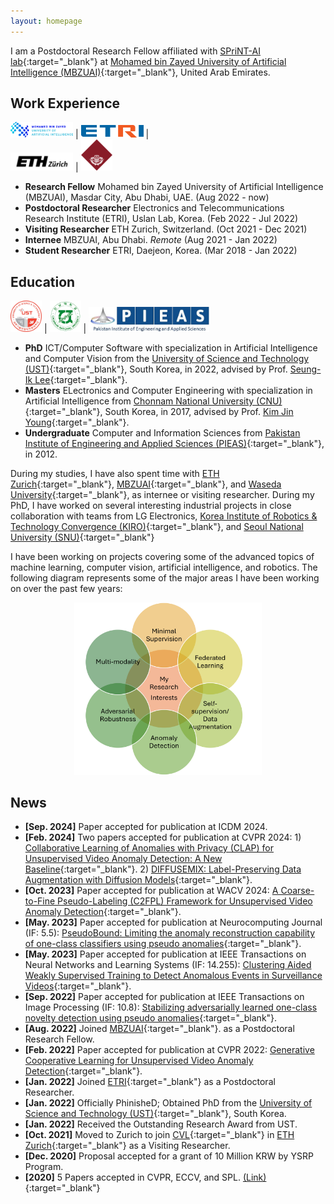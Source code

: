 ```yaml
---
layout: homepage
---
```






I am a Postdoctoral Research Fellow affiliated with [SPriNT-AI lab](https://www.sprintai.org/){:target="_blank"} at [Mohamed bin Zayed University of Artificial Intelligence (MBZUAI)](https://mbzuai.ac.ae/){:target="_blank"}, United Arab Emirates. 

## Work Experience
 <img src="/assets/img/logos/mbzuai_logo.png" width="100"> | 
<img src="/assets/img/logos/etri_logo.gif" width="100"> |  
<img src="/assets/img/logos/ethz_logo.jfif" width="100"> | 
<img src="/assets/img/logos/waseda_logo.png" width="50"> 
- **Research Fellow** Mohamed bin Zayed University of Artificial Intelligence (MBZUAI), Masdar City, Abu Dhabi, UAE. (Aug 2022 - now)
- **Postdoctoral Researcher** Electronics and Telecommunications Research Institute (ETRI), Uslan Lab, Korea. (Feb 2022 - Jul 2022)
- **Visiting Researcher** ETH Zurich, Switzerland. (Oct 2021 - Dec 2021)
- **Internee** MBZUAI, Abu Dhabi. *Remote*  (Aug 2021 - Jan 2022)
- **Student Researcher** ETRI, Daejeon, Korea. (Mar 2018 - Jan 2022)



## Education
<img src="/assets/img/logos/ust_logo.jpg" width="50"> | 
<img src="/assets/img/logos/Chonnam_uni_logo.gif" width="50"> |
<img src="/assets/img/logos/pieas_logo.jfif" height="40">


- **PhD** ICT/Computer Software with specialization in Artificial Intelligence and Computer Vision from the [University of Science and Technology (UST)](www.ust.ac.kr/){:target="_blank"}, South Korea, in 2022, advised by Prof. [Seung-Ik Lee](https://sites.google.com/view/cvml-ust/professor?authuser=0/){:target="_blank"}.
- **Masters** ELectronics and Computer Engineering with specialization in Artificial Intelligence from [Chonnam National University (CNU)](www.jnu.ac.kr/){:target="_blank"}, South Korea, in 2017, advised by Prof. [Kim Jin Young](https://ee.jnu.ac.kr/ee/16634/subview.do?enc=Zm5jdDF8QEB8JTJGcHJvZiUyRmVlJTJGNDEyJTJGNDE1JTJGdmlldy5kbyUzRg%3D%3D){:target="_blank"}.
- **Undergraduate** Computer and Information Sciences from [Pakistan Institute of Engineering and Applied Sciences (PIEAS)](www.pieas.edu.pk/){:target="_blank"}, in 2012.


<!-- I received my Masters degree from [Chonnam National University (CNU)](www.jnu.ac.kr/){:target="_blank"}, South Korea, in 2017, and my undergraduate degree from [Pakistan Institute of Engineering and Applied Sciences (PIEAS)](www.pieas.edu.pk/){:target="_blank"}, in 2012. -->

During my studies, I have also spent time with [ETH Zurich](https://ethz.ch/en.html/){:target="_blank"}, [MBZUAI](https://mbzuai.ac.ae/){:target="_blank"}, and [Waseda University](https://www.waseda.jp/top/en/){:target="_blank"}, as internee or visiting researcher. During my PhD, I have worked on several interesting industrial projects in close collaboration with teams from LG Electronics, [Korea Institute of Robotics & Technology Convergence (KIRO)](https://www.kiro.re.kr/eng/default.asp/){:target="_blank"}, and [Seoul National University (SNU)]( https://en.snu.ac.kr/index.html){:target="_blank"}

I have been working on projects covering some of the advanced topics of machine learning, computer vision, artificial intelligence, and robotics. The following diagram represents some of the major areas I have been working on over the past few years:

<p align="center">
<img src="/assets/img/interests_zaigham.png" width="300">
</p>


## News
- **[Sep. 2024]** Paper accepted for publication at ICDM 2024. 
- **[Feb. 2024]** Two papers accepted for publication at CVPR 2024: 1) [Collaborative Learning of Anomalies with Privacy (CLAP) for Unsupervised Video Anomaly Detection: A New Baseline](https://openaccess.thecvf.com/content/CVPR2024/papers/Al-lahham_Collaborative_Learning_of_Anomalies_with_Privacy_CLAP_for_Unsupervised_Video_CVPR_2024_paper.pdf){:target="_blank"}. 2) [DIFFUSEMIX: Label-Preserving Data Augmentation with Diffusion Models]( https://openaccess.thecvf.com/content/CVPR2024/papers/Islam_DiffuseMix_Label-Preserving_Data_Augmentation_with_Diffusion_Models_CVPR_2024_paper.pdf){:target="_blank"}.
- **[Oct. 2023]** Paper accepted for publication at WACV 2024: [A Coarse-to-Fine Pseudo-Labeling (C2FPL) Framework for Unsupervised Video Anomaly Detection](https://arxiv.org/abs/2310.17650){:target="_blank"}.
- **[May. 2023]** Paper accepted for publication at Neurocomputing Journal (IF: 5.5): [PseudoBound: Limiting the anomaly reconstruction capability of one-class classifiers using pseudo anomalies](https://arxiv.org/abs/2303.10704/){:target="_blank"}.
- **[May. 2023]** Paper accepted for publication at IEEE Transactions on Neural Networks and Learning Systems (IF: 14.255): [Clustering Aided Weakly Supervised Training to Detect Anomalous Events in Surveillance Videos](https://ieeexplore.ieee.org/document/10136845/){:target="_blank"}.
- **[Sep. 2022]** Paper accepted for publication at IEEE Transactions on Image Processing (IF: 10.8): [Stabilizing adversarially learned one-class novelty detection using pseudo anomalies](https://arxiv.org/pdf/2203.13716/){:target="_blank"}.
- **[Aug. 2022]** Joined [MBZUAI](https://mbzuai.ac.ae/){:target="_blank"}. as a Postdoctoral Research Fellow. 
- **[Feb. 2022]** Paper accepted for publication at CVPR 2022: [Generative Cooperative Learning for Unsupervised Video Anomaly Detection](https://openaccess.thecvf.com/content/CVPR2022/papers/Zaheer_Generative_Cooperative_Learning_for_Unsupervised_Video_Anomaly_Detection_CVPR_2022_paper.pdf){:target="_blank"}.
- **[Jan. 2022]** Joined [ETRI](www.etri.re.kr){:target="_blank"} as a Postdoctoral Researcher.
- **[Jan. 2022]** Officially PhinisheD; Obtained PhD from the [University of Science and Technology (UST)](www.ust.ac.kr/){:target="_blank"}, South Korea. 
- **[Jan. 2022]** Received the Outstanding Research Award from UST.
- **[Oct. 2021]** Moved to Zurich to join [CVL](https://vision.ee.ethz.ch/){:target="_blank"} in [ETH Zurich](https://ethz.ch/){:target="_blank"} as a Visiting Researcher.
- **[Dec. 2020]** Proposal accepted for a grant of 10 Million KRW by YSRP Program.
- **[2020]** 5 Papers accepted in CVPR, ECCV, and SPL. [(Link)](https://scholar.google.com/citations?hl=en&user=nFxWrXEAAAAJ&view_op=list_works/){:target="_blank"}


